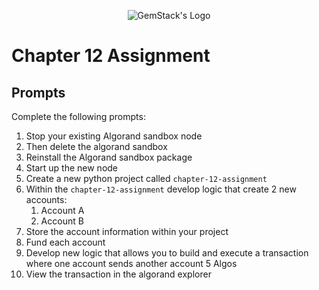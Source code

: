 <p align="center">
  <img
  src="https://camo.githubusercontent.com/e4ac909b3da508a9e5f8f5276359dd0d8a484a30dc58daf2b29755d87aa09b57/68747470733a2f2f67656d737461636b2e696f2f7374617469632f31626135356364376237663639393165633965646262386331343332323533342f30656261302f6c6f676f5f7072696d6172795f737461636b65642e61766966"
  alt="GemStack's Logo"
  />
</p>

# Chapter 12 Assignment

## Prompts

Complete the following prompts:

1. Stop your existing Algorand sandbox node
2. Then delete the algorand sandbox
3. Reinstall the Algorand sandbox package
4. Start up the new node
5. Create a new python project called `chapter-12-assignment`
6. Within the `chapter-12-assignment` develop logic that create 2 new accounts:
   1. Account A
   2. Account B
7. Store the account information within your project
8. Fund each account
9.  Develop new logic that allows you to build and execute a transaction where one account sends another account 5 Algos
10. View the transaction in the algorand explorer